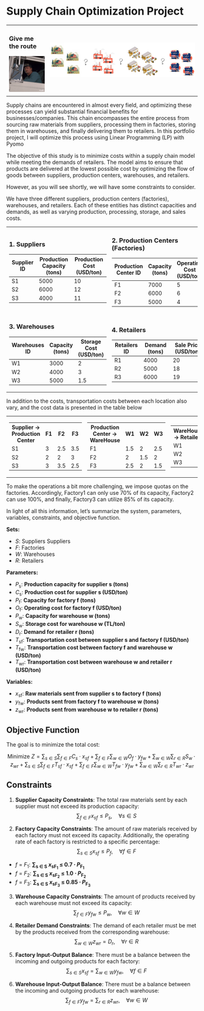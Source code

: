 # Supply Chain Optimization Project

<table>
  <tr>
    <td>
      <h3>Give me the route</h3>
      <img src="/pic/truck.gif" alt="Tip GIF" width="150" />
    </td>
    <td rowspan="2">
      <img src="/pic/g907.jpg" alt="G907 Image" width="800" />
    </td>
  </tr>
  <tr>
    <td></td>
  </tr>
</table>



Supply chains are encountered in almost every field, and optimizing these processes can yield substantial financial benefits for businesses/companies. This chain encompasses the entire process from sourcing raw materials from suppliers, processing them in factories, storing them in warehouses, and finally delivering them to retailers. In this portfolio project, I will optimize this process using Linear Programming (LP) with Pyomo


The objective of this study is to minimize costs within a supply chain model while meeting the demands of retailers. The model aims to ensure that products are delivered at the lowest possible cost by optimizing the flow of goods between suppliers, production centers, warehouses, and retailers.

However, as you will see shortly, we will have some constraints to consider.


We have three different suppliers, production centers (factories), warehouses, and retailers. Each of these entities has distinct capacities and demands, as well as varying production, processing, storage, and sales costs.



<table>
<tr>
  <td>

  ### 1. Suppliers
  |  Supplier ID  |Production Capacity (tons)| Production Cost (USD/ton) |
  |---------------|--------------------------|---------------------------|
  | S1            | 5000                     | 10                        |
  | S2            | 6000                     | 12                        |
  | S3            | 4000                     | 11                        |

  </td>
  <td>

  ### 2. Production Centers (Factories)
  | Production Center ID | Capacity (tons) | Operating Cost (USD/ton) |
  |-------------------|----------------|---------------------------|
  | F1                | 7000           | 5                         |
  | F2                | 6000           | 6                         |
  | F3                | 5000           | 4                         |

  </td>
</tr>
<tr>
  <td>

  ### 3. Warehouses
  | Warehouses ID | Capacity (tons) | Storage Cost (USD/ton) |
  |---------|----------------|-----------------------------|
  | W1      | 3000           | 2                           |
  | W2      | 4000           | 3                           |
  | W3      | 5000           | 1.5                         |

  </td>
  <td>

  ### 4. Retailers
  | Retailers ID   | Demand (tons)| Sale Price (USD/ton) |
  |----------------|-------------|------------------------|
  | R1             | 4000        | 20                     |
  | R2             | 5000        | 18                     |
  | R3             | 6000        | 19                     |

  </td>
</tr>
</table>




In addition to the costs, transportation costs between each location also vary, and the cost data is presented in the table below



<table>
  <tr>
    <td>
      <table>
        <tr>
          <th>Supplier → Production Center</th>
          <th>F1</th>
          <th>F2</th>
          <th>F3</th>
        </tr>
        <tr>
          <td>S1</td>
          <td>3</td>
          <td>2.5</td>
          <td>3.5</td>
        </tr>
        <tr>
          <td>S2</td>
          <td>2</td>
          <td>2</td>
          <td>3</td>
        </tr>
        <tr>
          <td>S3</td>
          <td>3</td>
          <td>3.5</td>
          <td>2.5</td>
        </tr>
      </table>
    </td>
    <td>
      <table>
        <tr>
          <th>Production Center → WareHouse</th>
          <th>W1</th>
          <th>W2</th>
          <th>W3</th>
        </tr>
        <tr>
          <td>F1</td>
          <td>1.5</td>
          <td>2</td>
          <td>2.5</td>
        </tr>
        <tr>
          <td>F2</td>
          <td>2</td>
          <td>1.5</td>
          <td>2</td>
        </tr>
        <tr>
          <td>F3</td>
          <td>2.5</td>
          <td>2</td>
          <td>1.5</td>
        </tr>
      </table>
    </td>
    <td>
      <table>
        <tr>
          <th>WareHouse → Retailers </th>
          <th>R1</th>
          <th>R2</th>
          <th>R3</th>
        </tr>
        <tr>
          <td>W1</td>
          <td>1</td>
          <td>1.5</td>
          <td>2</td>
        </tr>
        <tr>
          <td>W2</td>
          <td>1.2</td>
          <td>1</td>
          <td>1.8</td>
        </tr>
        <tr>
          <td>W3</td>
          <td>1.5</td>
          <td>1.2</td>
          <td>1</td>
        </tr>
      </table>
    </td>
  </tr>
</table>


To make the operations a bit more challenging, we impose quotas on the factories. Accordingly, Factory1 can only use 70% of its capacity, Factory2 can use 100%, and finally, Factory3 can utilize 85% of its capacity.

In light of all this information, let’s summarize the system, parameters, variables, constraints, and objective function.






**Sets:**
- *S*: Suppliers Suppliers
- *F*: Factories
- *W*: Warehouses
- *R*: Retailers

**Parameters:**
- *P*<sub>s</sub>: __Production capacity for supplier s (tons)__
- *C*<sub>s</sub>: __Production cost for supplier s (USD/ton)__
- *P*<sub>f</sub>: __Capacity for factory f (tons)__
- *O*<sub>f</sub>: __Operating cost for factory f (USD/ton)__
- *P*<sub>w</sub>: __Capacity for warehouse w (tons)__
- *S*<sub>w</sub>: __Storage cost for warehouse w (TL/ton)__
- *D*<sub>r</sub>: __Demand for retailer r (tons)__
- *T*<sub>sf</sub>: __Transportation cost between supplier s and factory f (USD/ton)__
- *T*<sub>fw</sub>: __Transportation cost between factory f and warehouse w (USD/ton)__
- *T*<sub>wr</sub>: __Transportation cost between warehouse w and retailer r (USD/ton)__



**Variables:**
- *x*<sub>sf</sub>: __Raw materials sent from supplier s to factory f (tons)__
- *y*<sub>fw</sub>: __Products sent from factory f to warehouse w (tons)__
- *z*<sub>wr</sub>: __Products sent from warehouse w to retailer r (tons)__

## Objective Function
The goal is to minimize the total cost:

$$
\text{Minimize} \ Z = \sum_{s \in S} \sum_{f \in F} C_s \cdot x_{sf} + \sum_{f \in F} \sum_{w \in W} O_f \cdot y_{fw} + \sum_{w \in W} \sum_{r \in R} S_w \cdot z_{wr} + \sum_{s \in S} \sum_{f \in F} T_{sf} \cdot x_{sf} + \sum_{f \in F} \sum_{w \in W} T_{fw} \cdot y_{fw} + \sum_{w \in W} \sum_{r \in R} T_{wr} \cdot z_{wr}
$$

## Constraints
1. **Supplier Capacity Constraints**:
   The total raw materials sent by each supplier must not exceed its production capacity:
   $$
   \sum_{f \in F} x_{sf} \leq P_s, \quad \forall s \in S
   $$

2. **Factory Capacity Constraints**:
   The amount of raw materials received by each factory must not exceed its capacity. Additionally, the operating rate of each factory is restricted to a specific percentage:
   $$
   \sum_{s \in S} x_{sf} \leq P_f, \quad \forall f \in F
   $$


   
- *f* = *F*<sub>1</sub>: __∑<sub>s ∈ S</sub> *x*<sub>sF<sub>1</sub></sub> ≤ 0.7 ⋅ *P*<sub>F<sub>1</sub></sub>__
- *f* = *F*<sub>2</sub>: __∑<sub>s ∈ S</sub> *x*<sub>sF<sub>2</sub></sub> ≤ 1.0 ⋅ *P*<sub>F<sub>2</sub></sub>__
- *f* = *F*<sub>3</sub>: __∑<sub>s ∈ S</sub> *x*<sub>sF<sub>3</sub></sub> ≤ 0.85 ⋅ *P*<sub>F<sub>3</sub></sub>__

3. **Warehouse Capacity Constraints**:
   The amount of products received by each warehouse must not exceed its capacity:
   $$
   \sum_{f \in F} y_{fw} \leq P_w, \quad \forall w \in W
   $$

4. **Retailer Demand Constraints**:
   The demand of each retailer must be met by the products received from the corresponding warehouse:
   $$
   \sum_{w \in W} z_{wr} = D_r, \quad \forall r \in R
   $$

5. **Factory Input-Output Balance**:
   There must be a balance between the incoming and outgoing products for each factory:
   $$
   \sum_{s \in S} x_{sf} = \sum_{w \in W} y_{fw}, \quad \forall f \in F
   $$

6. **Warehouse Input-Output Balance**:
   There must be a balance between the incoming and outgoing products for each warehouse:
   $$
   \sum_{f \in F} y_{fw} = \sum_{r \in R} z_{wr}, \quad \forall w \in W
   $$

